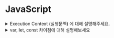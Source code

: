 # JavaScript  

<details>
  <summary> Execution Context (실행문맥) 에 대해 설명해주세요. </summary>
  <div markdown="1">
  - markdown 인식을위해 markdown = "1" 삽입 
  </div>
</details>


<details>
  <summary> var, let, const 차이점에 대해 설명해보세요 </summary>
  <div markdown="1">
  차이점은..!
  </div>
</details>

